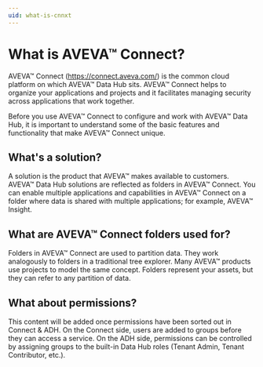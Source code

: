 ```yaml
---
uid: what-is-cnnxt
---
```


# What is AVEVA™ Connect?

AVEVA™ Connect (https://connect.aveva.com/) is the common cloud platform on which AVEVA™ Data Hub sits. AVEVA™ Connect helps to organize your applications and projects and it facilitates managing security across applications that work together.

Before you use AVEVA™ Connect to configure and work with AVEVA™ Data Hub, it is important to understand some of the basic features and functionality that make AVEVA™ Connect unique.

## What's a solution?

A solution is the product that AVEVA™ makes available to customers. AVEVA™ Data Hub solutions are reflected as folders in AVEVA™ Connect. You can enable multiple applications and capabilities in AVEVA™ Connect on a folder where data is shared with multiple applications; for example, AVEVA™ Insight.

## What are AVEVA™ Connect folders used for?

Folders in AVEVA™ Connect are used to partition data. They work analogously to folders in a traditional tree explorer. Many AVEVA™ products use projects to model the same concept. Folders represent your assets, but they can refer to any partition of data.

## What about permissions?

This content will be added once permissions have been sorted out in Connect & ADH. On the Connect side, users are added to groups before they can access a service. On the ADH side, permissions can be controlled by assigning groups to the built-in Data Hub roles (Tenant Admin, Tenant Contributor, etc.). 

<!--V.Touati, 10/21/21: TBD per F. Scott. Talk about where permissions are managed here. Are they managed in DataHub and duplicated in Connect, or are permissions managed in Connect and just mirrored in DataHub?-->
